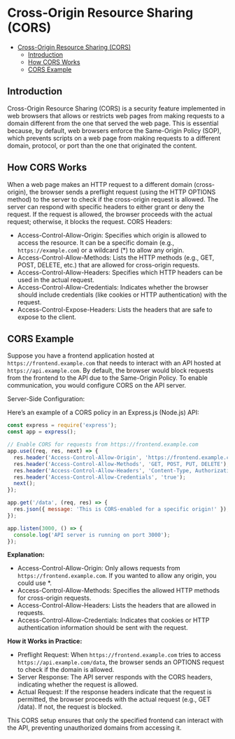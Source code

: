# Cross-Origin Resource Sharing (CORS)

- [Cross-Origin Resource Sharing (CORS)](#cross-origin-resource-sharing-cors)
  - [Introduction](#introduction)
  - [How CORS Works](#how-cors-works)
  - [CORS Example](#cors-example)

## Introduction

Cross-Origin Resource Sharing (CORS) is a security feature implemented in web browsers that allows or restricts web pages from making requests to a domain different from the one that served the web page. This is essential because, by default, web browsers enforce the Same-Origin Policy (SOP), which prevents scripts on a web page from making requests to a different domain, protocol, or port than the one that originated the content.

## How CORS Works

When a web page makes an HTTP request to a different domain (cross-origin), the browser sends a preflight request (using the HTTP OPTIONS method) to the server to check if the cross-origin request is allowed. The server can respond with specific headers to either grant or deny the request. If the request is allowed, the browser proceeds with the actual request; otherwise, it blocks the request.
CORS Headers:

- Access-Control-Allow-Origin: Specifies which origin is allowed to access the resource. It can be a specific domain (e.g., `https://example.com`) or a wildcard (*) to allow any origin.
- Access-Control-Allow-Methods: Lists the HTTP methods (e.g., GET, POST, DELETE, etc.) that are allowed for cross-origin requests.
- Access-Control-Allow-Headers: Specifies which HTTP headers can be used in the actual request.
- Access-Control-Allow-Credentials: Indicates whether the browser should include credentials (like cookies or HTTP authentication) with the request.
- Access-Control-Expose-Headers: Lists the headers that are safe to expose to the client.

## CORS Example

Suppose you have a frontend application hosted at `https://frontend.example.com` that needs to interact with an API hosted at `https://api.example.com`. By default, the browser would block requests from the frontend to the API due to the Same-Origin Policy. To enable communication, you would configure CORS on the API server.

Server-Side Configuration:

Here’s an example of a CORS policy in an Express.js (Node.js) API:

```javascript
const express = require('express');
const app = express();

// Enable CORS for requests from https://frontend.example.com
app.use((req, res, next) => {
  res.header('Access-Control-Allow-Origin', 'https://frontend.example.com');
  res.header('Access-Control-Allow-Methods', 'GET, POST, PUT, DELETE');
  res.header('Access-Control-Allow-Headers', 'Content-Type, Authorization');
  res.header('Access-Control-Allow-Credentials', 'true');
  next();
});

app.get('/data', (req, res) => {
  res.json({ message: 'This is CORS-enabled for a specific origin!' });
});

app.listen(3000, () => {
  console.log('API server is running on port 3000');
});
```

**Explanation:**

- Access-Control-Allow-Origin: Only allows requests from `https://frontend.example.com`. If you wanted to allow any origin, you could use *.
- Access-Control-Allow-Methods: Specifies the allowed HTTP methods for cross-origin requests.
- Access-Control-Allow-Headers: Lists the headers that are allowed in requests.
- Access-Control-Allow-Credentials: Indicates that cookies or HTTP authentication information should be sent with the request.

**How it Works in Practice:**

- Preflight Request: When `https://frontend.example.com` tries to access `https://api.example.com/data`, the browser sends an OPTIONS request to check if the domain is allowed.
- Server Response: The API server responds with the CORS headers, indicating whether the request is allowed.
- Actual Request: If the response headers indicate that the request is permitted, the browser proceeds with the actual request (e.g., GET /data). If not, the request is blocked.

This CORS setup ensures that only the specified frontend can interact with the API, preventing unauthorized domains from accessing it.
